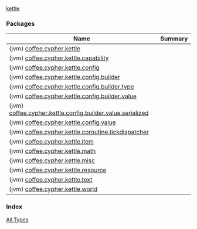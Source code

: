 [kettle](./index.md)

### Packages

| Name | Summary |
|---|---|
| (jvm) [coffee.cypher.kettle](coffee.cypher.kettle/index.md) |  |
| (jvm) [coffee.cypher.kettle.capability](coffee.cypher.kettle.capability/index.md) |  |
| (jvm) [coffee.cypher.kettle.config](coffee.cypher.kettle.config/index.md) |  |
| (jvm) [coffee.cypher.kettle.config.builder](coffee.cypher.kettle.config.builder/index.md) |  |
| (jvm) [coffee.cypher.kettle.config.builder.type](coffee.cypher.kettle.config.builder.type/index.md) |  |
| (jvm) [coffee.cypher.kettle.config.builder.value](coffee.cypher.kettle.config.builder.value/index.md) |  |
| (jvm) [coffee.cypher.kettle.config.builder.value.serialized](coffee.cypher.kettle.config.builder.value.serialized/index.md) |  |
| (jvm) [coffee.cypher.kettle.config.value](coffee.cypher.kettle.config.value/index.md) |  |
| (jvm) [coffee.cypher.kettle.coroutine.tickdispatcher](coffee.cypher.kettle.coroutine.tickdispatcher/index.md) |  |
| (jvm) [coffee.cypher.kettle.item](coffee.cypher.kettle.item/index.md) |  |
| (jvm) [coffee.cypher.kettle.math](coffee.cypher.kettle.math/index.md) |  |
| (jvm) [coffee.cypher.kettle.misc](coffee.cypher.kettle.misc/index.md) |  |
| (jvm) [coffee.cypher.kettle.resource](coffee.cypher.kettle.resource/index.md) |  |
| (jvm) [coffee.cypher.kettle.text](coffee.cypher.kettle.text/index.md) |  |
| (jvm) [coffee.cypher.kettle.world](coffee.cypher.kettle.world/index.md) |  |

### Index

[All Types](alltypes/index.md)